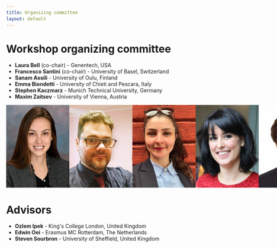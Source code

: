 ```yaml
--- 
title: Organizing committee
layout: default
--- 
```

# Workshop organizing committee
* **Laura Bell** (co-chair) - Genentech, USA
* **Francesco Santini** (co-chair) - University of Basel, Switzerland
* **Sanam Assili** - University of Oulu, Finland
* **Emma Biondetti** - University of Chieti and Pescara, Italy
* **Stephen Kaczmarz** - Munich Technical University, Germany
* **Maxim Zaitsev** - University of Vienna, Austria

<img src="/images/committee.jpg" style="max-width: max-content; width: 1024px"/>

# Advisors
* **Ozlem Ipek** - King's College London, United Kingdom
* **Edwin Oei** - Erasmus MC Rotterdam, The Netherlands
* **Steven Sourbron** - University of Sheffield, United Kingdom